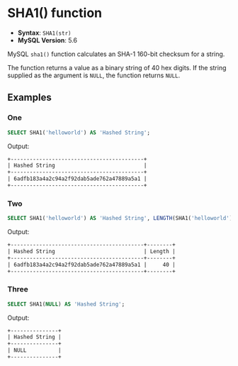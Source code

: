 # SHA1() function

- **Syntax**: `SHA1(str)`
- **MySQL Version**: 5.6

MySQL `sha1()` function calculates an SHA-1 160-bit checksum for a string.

The function returns a value as a binary string of 40 hex digits. If the string supplied as the argument is `NULL`, the function returns `NULL`.

## Examples

### One

```sql
SELECT SHA1('helloworld') AS 'Hashed String';
```

Output:

```txt
+------------------------------------------+
| Hashed String                            |
+------------------------------------------+
| 6adfb183a4a2c94a2f92dab5ade762a47889a5a1 |
+------------------------------------------+
```

### Two

```sql
SELECT SHA1('helloworld') AS 'Hashed String', LENGTH(SHA1('helloworld')) AS 'Length';
```

Output:

```txt
+------------------------------------------+--------+
| Hashed String                            | Length |
+------------------------------------------+--------+
| 6adfb183a4a2c94a2f92dab5ade762a47889a5a1 |     40 |
+------------------------------------------+--------+
```

### Three

```sql
SELECT SHA1(NULL) AS 'Hashed String';
```

Output:

```txt
+---------------+
| Hashed String |
+---------------+
| NULL          |
+---------------+
```
